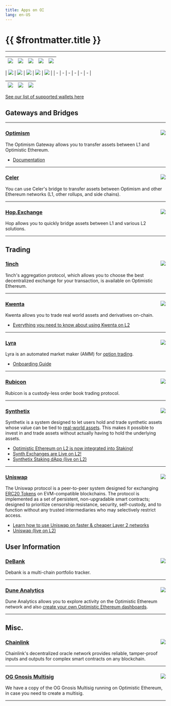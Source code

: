 ```yaml
---
title: Apps on OΞ
lang: en-US
---
```


# {{ $frontmatter.title }}


--- 


| [<img src="../../assets/logos/optimism.svg" class="logo">](#optimism) | [<img src="../../assets/logos/uniswap.png" class="logo">](#uniswap) | [<img src="../../assets/logos/synthetix.png" class="logo">](#synthetix) | [<img src="../../assets/logos/chainlink-logo.png" class="logo">](#chainlink) | [<img src="../../assets/logos/lyra.png" class="logo">](#lyra) |
| - | - | - | - | - |


| [<img src="../../assets/logos/hop_logo.png" class="logo">](#hop-exchange) | [<img src="../../assets/logos/1inch.png" class="logo">](#_1inch) | [<img src="../../assets/logos/kwenta.jpeg" class="logo">](#kwenta) | [<img src="../../assets/logos/gnosis.png" class="logo">](#og-gnosis-multisig) | [<img src="../../assets/logos/debank.png" class="logo">](#debank) |
| - | - | - | - | - | - |


| [<img src="../../assets/logos/celer.png" class="logo">](#celer) | [<img src="../../assets/logos/dune-square.png" class="logo">](#dune-analytics) | [<img src="../../assets/logos/rubicon.png" class="logo">](#rubicon) |
| - | - | - |





[See our list of supported wallets here](/docs/users/wallets.html)

## Gateways and Bridges

---

### [Optimism <img src="../../assets/logos/optimism.svg" class="logo" align="right">](https://gateway.optimism.io/)

The Optimism Gateway allows you to transfer assets between L1 and Optimistic Ethereum.

* [Documentation](/docs/users/gateway.html)

---

### [Celer <img src="../../assets/logos/celer.png" class="logo" align="right">](https://cbridge.celer.network/#/)

You can use Celer's bridge to transfer assets between Optimism and other Ethereum
networks (L1, other rollups, and side chains).

---

### [Hop.Exchange <img src="../../assets/logos/hop_logo.png" class="logo" align="right">](https://app.hop.exchange/send?sourceNetwork=ethereum&destNetwork=optimism)

Hop allows you to quickly bridge assets between L1 and various L2 solutions.

---


## Trading

### [1inch <img src="../../assets/logos/1inch.png" class="logo" align="right">](https://help.1inch.io/en/articles/5468238-optimism-how-to-use-1inch-on-optimistic-ethereum)

1inch's aggregation protocol, which allows you to choose the best decentralized exchange for your
transaction, is available on Optimistic Ethereum.

---

### [Kwenta <img src="../../assets/logos/kwenta.jpeg" class="logo" align="right">](https://kwenta.io/)

Kwenta allows you to trade real world assets and derivatives on-chain.

* [Everything you need to know about using Kwenta on L2](https://blog.kwenta.io/everything-you-need-to-know-about-using-kwenta-on-l2/)

---

### [Lyra <img src="../../assets/logos/lyra.png" class="logo" align="right">](https://www.lyra.finance/)

Lyra is an automated market maker (AMM) for [option 
trading](https://www.lyra.finance/files/whitepaper.pdf). 


* [Onboarding Guide](https://blog.lyra.finance/onboarding-guide/)

---

### [Rubicon <img src="../../assets/logos/rubicon.png" class="logo" align="right">](https://app.rubicon.finance/)

Rubicon is a custody-less order book trading protocol.


---

### [Synthetix <img src="../../assets/logos/synthetix.png" class="logo" align="right">](https://staking.synthetix.io/)

Synthetix is a system designed to let users hold and trade synthetic assets whose value can be tied to
[real-world assets](https://docs.synthetix.io/tokens/list).
This makes it possible to invest in and trade assets without actually having to hold the underlying assets.

* [Optimistic Ethereum on L2 is now integrated into Staking!](https://blog.synthetix.io/oe-integrated-into-staking/)
* [Synth Exchanges are Live on L2!](https://blog.synthetix.io/synth-exchanges-are-live-on-l2/)
* [Synthetix Staking dApp (live on L2)](https://staking.synthetix.io/)




---

### [Uniswap <img src="../../assets/logos/uniswap.png" class="logo" align="right">](https://uniswap.org/)



The Uniswap protocol is a peer-to-peer system designed for exchanging [ERC20 Tokens](https://ethereum.org/en/developers/docs/standards/tokens/erc-20/) on EVM-compatible blockchains.
The protocol is implemented as a set of persistent, non-upgradable smart contracts; designed to prioritize censorship resistance, security, self-custody, and to function without any trusted intermediaries who may selectively restrict access.

* [Learn how to use Uniswap on faster & cheaper Layer 2 networks](https://help.uniswap.org/en/collections/3033942-layer-2)
* [Uniswap (live on L2)](https://app.uniswap.org/#/swap)



## User Information


### [DeBank <img src="../../assets/logos/debank.png" class="logo" align="right">](https://debank.com/)

Debank is a multi-chain portfolio tracker.

---

### [Dune Analytics <img src="../../assets/logos/dune-square.png" class="logo" align="right">](https://duneanalytics.com/Marcov/Optimism-Ethereum)

Dune Analytics allows you to explore activity on the Optimistic Ethereum network and also 
[create your own Optimistic Ethereum dashboards](https://docs.duneanalytics.com/#queries).

---


## Misc.

### [Chainlink <img src="../../assets/logos/chainlink-logo.png" class="logo" align="right">](https://chain.link/)

Chainlink's decentralized oracle network provides reliable, tamper-proof inputs and outputs for complex smart contracts on any blockchain.

---

### [OG Gnosis Multisig<img src="../../assets/logos/gnosis.png" class="logo" align="right">](https://ogg.scopelift.co/)

We have a copy of the OG Gnosis Multisig running on Optimistic Ethereum, in case you need to
create a multisig.

---


